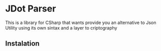 # JDot Parser
This is a library for CSharp that wants provide you an alternative to Json Utility
using its own sintax and a layer to criptography

## Instalation
